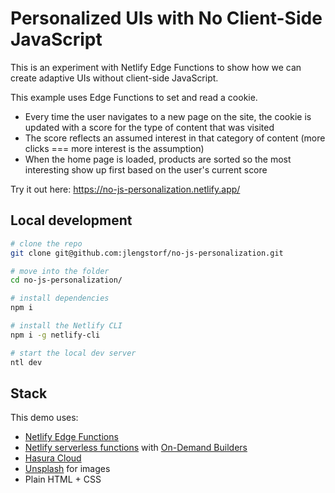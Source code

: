 # Personalized UIs with No Client-Side JavaScript

This is an experiment with Netlify Edge Functions to show how we can create adaptive UIs without client-side JavaScript.

This example uses Edge Functions to set and read a cookie. 

- Every time the user navigates to a new page on the site, the cookie is updated with a score for the type of content that was visited
- The score reflects an assumed interest in that category of content (more clicks === more interest is the assumption)
- When the home page is loaded, products are sorted so the most interesting show up first based on the user's current score

Try it out here: https://no-js-personalization.netlify.app/

## Local development

```sh
# clone the repo
git clone git@github.com:jlengstorf/no-js-personalization.git

# move into the folder
cd no-js-personalization/

# install dependencies
npm i

# install the Netlify CLI
npm i -g netlify-cli

# start the local dev server
ntl dev
```

## Stack

This demo uses:
- [Netlify Edge Functions](https://no-js-personalization.netlify.app/)
- [Netlify serverless functions](https://docs.netlify.com/functions/overview/) with [On-Demand Builders](https://docs.netlify.com/configure-builds/on-demand-builders/#app)
- [Hasura Cloud](https://cloud.hasura.io/)
- [Unsplash](https://unsplash.com/) for images
- Plain HTML + CSS
